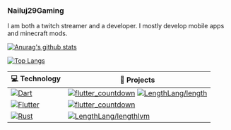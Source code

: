 ### Nailuj29Gaming

I am both a twitch streamer and a developer. I mostly develop mobile apps and minecraft mods.

[![Anurag's github stats](https://github-readme-stats.vercel.app/api?username=nailuj29&show_icons=true&theme=dark)](https://github.com/anuraghazra/github-readme-stats)

[![Top Langs](https://github-readme-stats.vercel.app/api/top-langs/?username=nailuj29&theme=dark)](https://github.com/anuraghazra/github-readme-stats)
<!-- START OF PROFILE STACK, DO NOT REMOVE -->
| 💻 **Technology** | 🚀 **Projects** |
| - | - |
| [![Dart](https://img.shields.io/static/v1?label=&message=Dart&color=52C0F2&logo=dart&logoColor=FFFFFF)](https://dart.dev/) | [![flutter_countdown](https://img.shields.io/static/v1?label=&message=flutter_countdown&color=000605&logo=github&logoColor=FFFFFF&labelColor=000605)](https://github.com/nailuj29/flutter_countdown) [![LengthLang/length](https://img.shields.io/static/v1?label=&message=length&color=000605&logo=github&logoColor=FFFFFF&labelColor=000605)](https://github.com/LengthLang/length) |
| [![Flutter](https://img.shields.io/static/v1?label=&message=Flutter&color=52C0F2&logo=flutter&logoColor=FFFFFF)](https://flutter.dev/) | [![flutter_countdown](https://img.shields.io/static/v1?label=&message=flutter_countdown&color=000605&logo=github&logoColor=FFFFFF&labelColor=000605)](https://github.com/nailuj29/flutter_countdown) |
| [![Rust](https://img.shields.io/static/v1?label=&message=Rust&color=DEA584&logo=rust&logoColor=FFFFFF)](https://rust-lang.org) | [![LengthLang/lengthlvm](https://img.shields.io/static/v1?label=&message=lengthlvm&color=000605&logo=github&logoColor=FFFFFF&labelColor=000605)](https://github.com/LengthLang/lengthlvm) |
<!-- END OF PROFILE STACK, DO NOT REMOVE -->